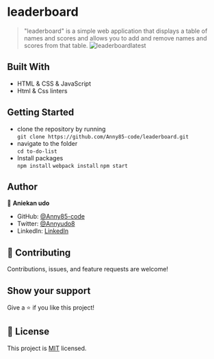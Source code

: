 # leaderboard

> "leaderboard" is a simple web application that displays a table of names and scores and allows you to add and remove names and scores from that table.
> ![leaderboardlatest](https://user-images.githubusercontent.com/87186552/151335363-85db4e6d-d5bf-4449-aae8-d132792f1adc.png)

## Built With

- HTML & CSS & JavaScript
- Html & Css linters

## Getting Started

- clone the repository by running\
   `git clone https://github.com/Anny85-code/leaderboard.git`
- navigate to the folder\
   `cd to-do-list`
- Install packages\
   `npm install`
  `webpack install`
  `npm start`

## Author

👤 **Aniekan udo**

- GitHub: [@Anny85-code](https://github.com/Anny85-code)
- Twitter: [@Annyudo8](https://twitter.com/Anny_udo8)
- LinkedIn: [LinkedIn](https://www.linkedin.com/in/aniekan-udo-665b65213/)

## :handshake: Contributing

Contributions, issues, and feature requests are welcome!

## Show your support

Give a :star:️ if you like this project!

## :memo: License

This project is [MIT](./MIT.md) licensed.
